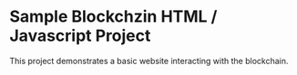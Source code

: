 # Sample Blockchzin HTML / Javascript Project

This project demonstrates a basic website interacting with the blockchain.
